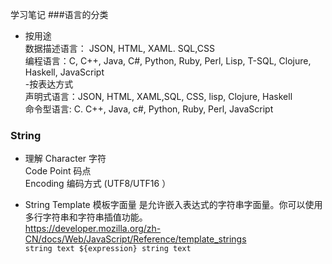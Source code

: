 学习笔记
###语言的分类
- 按用途  
    数据描述语言： JSON, HTML, XAML. SQL,CSS  
    编程语言：C, C++, Java, C#, Python, Ruby, Perl, Lisp, T-SQL, Clojure, Haskell, JavaScript  
-按表达方式  
    声明式语言：JSON, HTML, XAML,SQL, CSS, lisp, Clojure, Haskell  
    命令型语言: C. C++, Java, c#, Python, Ruby, Perl, JavaScript    

### String
- 理解
    Character 字符  
    Code Point 码点  
    Encoding 编码方式  (UTF8/UTF16 ）  

- String Template
    模板字面量 是允许嵌入表达式的字符串字面量。你可以使用多行字符串和字符串插值功能。  
    https://developer.mozilla.org/zh-CN/docs/Web/JavaScript/Reference/template_strings    
        `string text ${expression} string text`


